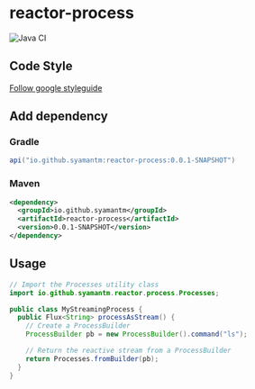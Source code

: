 # reactor-process

![Java CI](https://github.com/syamantm/reactor-process/workflows/CI%20Build/badge.svg?branch=master)

## Code Style
[Follow google styleguide](https://github.com/google/styleguide)

## Add dependency

### Gradle
```groovy
api("io.github.syamantm:reactor-process:0.0.1-SNAPSHOT")
```
### Maven
```xml
<dependency>
  <groupId>io.github.syamantm</groupId>
  <artifactId>reactor-process</artifactId>
  <version>0.0.1-SNAPSHOT</version>
</dependency>
```

## Usage

```java
// Import the Processes utility class
import io.github.syamantm.reactor.process.Processes;

public class MyStreamingProcess {
  public Flux<String> processAsStream() { 
    // Create a ProcessBuilder
    ProcessBuilder pb = new ProcessBuilder().command("ls");

    // Return the reactive stream from a ProcessBuilder
    return Processes.fromBuilder(pb);
  }
}
```
